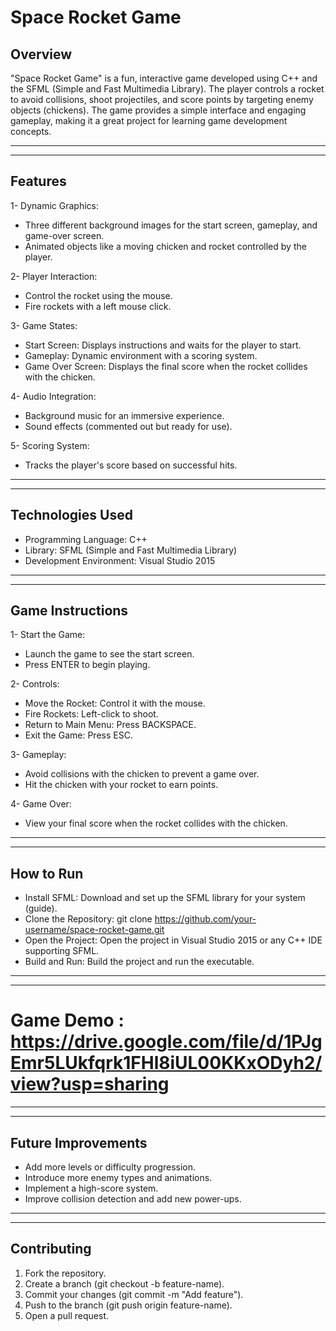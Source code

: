 # Space Rocket Game

## Overview
"Space Rocket Game" is a fun, interactive game developed using C++ and the SFML (Simple and Fast Multimedia Library). The player controls a rocket to avoid collisions, shoot projectiles, and score points by targeting enemy objects (chickens). The game provides a simple interface and engaging gameplay, making it a great project for learning game development concepts.

---
---

## Features

1- Dynamic Graphics:
 - Three different background images for the start screen, gameplay, and game-over screen.
 - Animated objects like a moving chicken and rocket controlled by the player.

2- Player Interaction:
 - Control the rocket using the mouse.
 - Fire rockets with a left mouse click.

3- Game States:
 - Start Screen: Displays instructions and waits for the player to start.
 - Gameplay: Dynamic environment with a scoring system.
 - Game Over Screen: Displays the final score when the rocket collides with the chicken.

4- Audio Integration:
 - Background music for an immersive experience.
 - Sound effects (commented out but ready for use).

5- Scoring System:
 - Tracks the player's score based on successful hits.

---
---

## Technologies Used
- Programming Language: C++
- Library: SFML (Simple and Fast Multimedia Library)
- Development Environment: Visual Studio 2015

---
---

## Game Instructions

1- Start the Game:
 - Launch the game to see the start screen.
 - Press ENTER to begin playing.

2- Controls:
 - Move the Rocket: Control it with the mouse.
 - Fire Rockets: Left-click to shoot.
 - Return to Main Menu: Press BACKSPACE.
 - Exit the Game: Press ESC.

3- Gameplay:
 - Avoid collisions with the chicken to prevent a game over.
 - Hit the chicken with your rocket to earn points.

4- Game Over:
 - View your final score when the rocket collides with the chicken.

---
---

## How to Run
- Install SFML: Download and set up the SFML library for your system (guide).
- Clone the Repository: git clone https://github.com/your-username/space-rocket-game.git
- Open the Project: Open the project in Visual Studio 2015 or any C++ IDE supporting SFML.
- Build and Run: Build the project and run the executable.

---
---

# Game Demo : https://drive.google.com/file/d/1PJgEmr5LUkfqrk1FHl8iUL00KKxODyh2/view?usp=sharing

---
---

## Future Improvements
- Add more levels or difficulty progression.
- Introduce more enemy types and animations.
- Implement a high-score system.
- Improve collision detection and add new power-ups.

---
---

## Contributing
1. Fork the repository.
2. Create a branch (git checkout -b feature-name).
3. Commit your changes (git commit -m "Add feature").
4. Push to the branch (git push origin feature-name).
5. Open a pull request.
